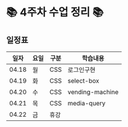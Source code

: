 # 📚 4주차 수업 정리 📚

## 일정표
|일자|요일|구분|학습내용
|---|---|---|---|
|04.18|월|CSS|로그인구현
|04.19|화|CSS|select-box
|04.20|수|CSS|vending-machine
|04.21|목|CSS|media-query
|04.22|금|휴강|
